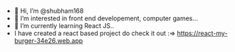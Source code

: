 - 👋 Hi, I’m @shubham168
- 👀 I’m interested in front end developement, computer games...
- 🌱 I’m currently learning React JS..
- I have created a react based project do check it out :=> https://react-my-burger-34e26.web.app 
<!---
shubham168/shubham168 is a ✨ special ✨ repository because its `README.md` (this file) appears on your GitHub profile.
You can click the Preview link to take a look at your changes.
--->
